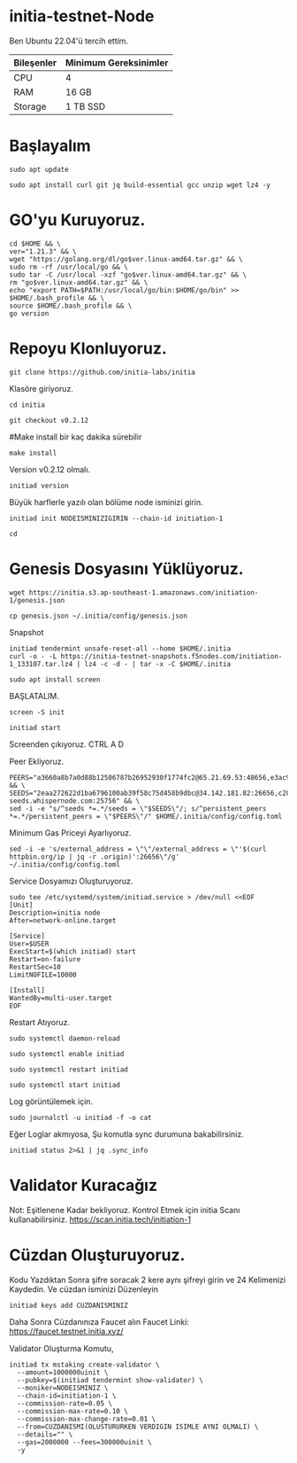# initia-testnet-Node

Ben Ubuntu 22.04'ü tercih ettim.

| Bileşenler | Minimum Gereksinimler | 
| ------------ | ------------ |
| CPU |	4 |
| RAM	| 16 GB |
| Storage	| 1 TB SSD |


# Başlayalım

```
sudo apt update
```

```
sudo apt install curl git jq build-essential gcc unzip wget lz4 -y
```

# GO'yu Kuruyoruz.

```
cd $HOME && \
ver="1.21.3" && \
wget "https://golang.org/dl/go$ver.linux-amd64.tar.gz" && \
sudo rm -rf /usr/local/go && \
sudo tar -C /usr/local -xzf "go$ver.linux-amd64.tar.gz" && \
rm "go$ver.linux-amd64.tar.gz" && \
echo "export PATH=$PATH:/usr/local/go/bin:$HOME/go/bin" >> $HOME/.bash_profile && \
source $HOME/.bash_profile && \
go version
```

# Repoyu Klonluyoruz.

```
git clone https://github.com/initia-labs/initia
```

Klasöre giriyoruz.

```
cd initia
```

```
git checkout v0.2.12
```

#Make install bir kaç dakika sürebilir

```
make install
```

Version v0.2.12 olmalı.

```
initiad version
```

Büyük harflerle yazılı olan bölüme node isminizi girin.

```
initiad init NODEISMINIZIGIRIN --chain-id initiation-1
```

```
cd
```

# Genesis Dosyasını Yüklüyoruz.

```
wget https://initia.s3.ap-southeast-1.amazonaws.com/initiation-1/genesis.json
```

```
cp genesis.json ~/.initia/config/genesis.json
```

Snapshot

```
initiad tendermint unsafe-reset-all --home $HOME/.initia
curl -o - -L https://initia-testnet-snapshots.f5nodes.com/initiation-1_133107.tar.lz4 | lz4 -c -d - | tar -x -C $HOME/.initia
```

```
sudo apt install screen
```

BAŞLATALIM.

```
screen -S init
```

```
initiad start
```

Screenden çıkıyoruz. CTRL A D

Peer Ekliyoruz.

```
PEERS="a3660a8b7a0d88b12506787b26952930f1774fc2@65.21.69.53:48656,e3ac92ce5b790c76ce07c5fa3b257d83a517f2f6@178.18.251.146:30656,2692225700832eb9b46c7b3fc6e4dea2ec044a78@34.126.156.141:26656,2a574706e4a1eba0e5e46733c232849778faf93b@84.247.137.184:53456,40d3f977d97d3c02bd5835070cc139f289e774da@168.119.10.134:26313,1f6633bc18eb06b6c0cab97d72c585a6d7a207bc@65.109.59.22:25756,4a988797d8d8473888640b76d7d238b86ce84a2c@23.158.24.168:26656,e3679e68616b2cd66908c460d0371ac3ed7795aa@176.34.17.102:26656,d2a8a00cd5c4431deb899bc39a057b8d8695be9e@138.201.37.195:53456,329227cf8632240914511faa9b43050a34aa863e@43.131.13.84:26656,517c8e70f2a20b8a3179a30fe6eb3ad80c407c07@37.60.231.212:26656,07632ab562028c3394ee8e78823069bfc8de7b4c@37.27.52.25:19656,028999a1696b45863ff84df12ebf2aebc5d40c2d@37.27.48.77:26656,3c44f7dbb473fee6d6e5471f22fa8d8095bd3969@185.219.142.137:53456,8db320e665dbe123af20c4a5c667a17dc146f4d0@51.75.144.149:26656,c424044f3249e73c050a7b45eb6561b52d0db456@158.220.124.183:53456,767fdcfdb0998209834b929c59a2b57d474cc496@207.148.114.112:26656,edcc2c7098c42ee348e50ac2242ff897f51405e9@65.109.34.205:36656,140c332230ac19f118e5882deaf00906a1dba467@185.219.142.119:53456,4eb031b59bd0210481390eefc656c916d47e7872@37.60.248.151:53456,ff9dbc6bb53227ef94dc75ab1ddcaeb2404e1b0b@178.170.47.171:26656,ffb9874da3e0ead65ad62ac2b569122f085c0774@149.28.134.228:26656" && \
SEEDS="2eaa272622d1ba6796100ab39f58c75d458b9dbc@34.142.181.82:26656,c28827cb96c14c905b127b92065a3fb4cd77d7f6@testnet-seeds.whispernode.com:25756" && \
sed -i -e "s/^seeds *=.*/seeds = \"$SEEDS\"/; s/^persistent_peers *=.*/persistent_peers = \"$PEERS\"/" $HOME/.initia/config/config.toml
```

Minimum Gas Priceyi Ayarlıyoruz.

```
sed -i -e 's/external_address = \"\"/external_address = \"'$(curl httpbin.org/ip | jq -r .origin)':26656\"/g' ~/.initia/config/config.toml
```

Service Dosyamızı Oluşturuyoruz.

```
sudo tee /etc/systemd/system/initiad.service > /dev/null <<EOF
[Unit]
Description=initia node
After=network-online.target

[Service]
User=$USER
ExecStart=$(which initiad) start
Restart=on-failure
RestartSec=10
LimitNOFILE=10000

[Install]
WantedBy=multi-user.target
EOF
```

Restart Atıyoruz.

```
sudo systemctl daemon-reload
```

```
sudo systemctl enable initiad 
```

```
sudo systemctl restart initiad
```

```
sudo systemctl start initiad
```



Log görüntülemek için.

```
sudo journalctl -u initiad -f -o cat
```

Eğer Loglar akmıyosa, Şu komutla sync durumuna bakabilirsiniz.

```
initiad status 2>&1 | jq .sync_info
```

# Validator Kuracağız
Not: Eşitlenene Kadar bekliyoruz.
Kontrol Etmek için initia Scanı kullanabilirsiniz.
https://scan.initia.tech/initiation-1

# Cüzdan Oluşturuyoruz.

Kodu Yazdıktan Sonra şifre soracak 2 kere aynı şifreyi girin ve 24 Kelimenizi Kaydedin.
Ve cüzdan isminizi Düzenleyin

```
initiad keys add CUZDANISMINIZ
```

Daha Sonra Cüzdanınıza Faucet alın Faucet Linki:
https://faucet.testnet.initia.xyz/

Validator Oluşturma Komutu,

```
initiad tx mstaking create-validator \
  --amount=1000000uinit \
  --pubkey=$(initiad tendermint show-validator) \
  --moniker=NODEISMINIZ \
  --chain-id=initiation-1 \
  --commission-rate=0.05 \
  --commission-max-rate=0.10 \
  --commission-max-change-rate=0.01 \
  --from=CUZDANISMI(OLUSTURURKEN VERDIGIN ISIMLE AYNI OLMALI) \
  --details="" \
  --gas=2000000 --fees=300000uinit \
  -y
```








